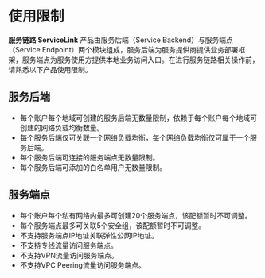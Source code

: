 # 使用限制

**服务链路 ServiceLink** 产品由服务后端（Service Backend）与服务端点（Service Endpoint）两个模块组成，服务后端为服务提供商提供业务部署框架，服务端点为服务使用方提供本地业务访问入口。在进行服务链路相关操作前，请熟悉以下产品使用限制。

## 服务后端

* 每个账户每个地域可创建的服务后端无数量限制，依赖于每个账户每个地域可创建的网络负载均衡数量。
* 每个服务后端仅可关联一个网络负载均衡，每个网络负载均衡仅可属于一个服务后端。
* 每个服务后端可连接的服务端点无数量限制。
* 每个服务后端可添加的白名单用户无数量限制。

## 服务端点

* 每个账户每个私有网络内最多可创建20个服务端点，该配额暂时不可调整。
* 每个服务端点最多可关联5个安全组，该配额暂时不可调整。
* 不支持服务端点IP地址关联弹性公网IP地址。
* 不支持专线流量访问服务端点。
* 不支持VPN流量访问服务端点。
* 不支持VPC Peering流量访问服务端点。

